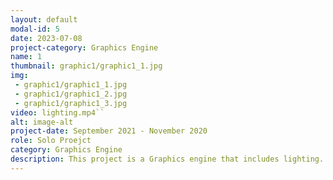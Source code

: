 ```yaml
---
layout: default
modal-id: 5
date: 2023-07-08
project-category: Graphics Engine
name: 1
thumbnail: graphic1/graphic1_1.jpg
img: 
 - graphic1/graphic1_1.jpg
 - graphic1/graphic1_2.jpg
 - graphic1/graphic1_3.jpg
video: lighting.mp4``
alt: image-alt
project-date: September 2021 - November 2020
role: Solo Proejct
category: Graphics Engine
description: This project is a Graphics engine that includes lighting. It is a solo project created using C++, OpenGL, ImGui and GLSL <br/> At first, I created a basic graphics engine for this project that involved loading objects and mapping textures and then I developed shaders capable of Phong Lighting, Phong Shading, and Blinn shading <br/> In addition, I have added lights that extend up to 16 and allow the user to set individual values for these lights, and the possible values are the items below. <br/> - Choose the type of light among Point Light, Directional Light, and Spot Light <br/> - Inner and outer angle for spot light <br/> - Spot falloff <br/> Furthermore, there are the following values as user-configurable global values <br/> - Ambient, diffuse and specular color <br/> - attenuation coefficients <br/> - atmospherc(fog) color <br/> - Global ambient color <br/> Also, when mapping textures, users can change the color of material coefficients, and I have provided the option to separately set calculations on the CPU and GPU. <br/> Since it was a graphic engine that I had to create on my own, there were many challenges, but I tackled each problem step by step. 
---
```

